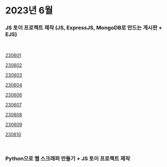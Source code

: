 # 2023년 6월

### JS 토이 프로젝트 제작 (JS, ExpressJS, MongoDB로 만드는 게시판 + EJS)

<br />

[230601](/DateLink/2023-06/230601.md)

[230602](/DateLink/2023-06/230602.md)

[230603](/DateLink/2023-06/230603.md)

[230604](/DateLink/2023-06/230604.md)

[230606](/DateLink/2023-06/230606.md)

[230607](/DateLink/2023-06/230607.md)

[230608](/DateLink/2023-06/230608.md)

[230609](/DateLink/2023-06/230609.md)

[230610](/DateLink/2023-06/230610.md)


<br />

### Python으로 웹 스크래퍼 만들기 + JS 토이 프로젝트 제작

<br />
